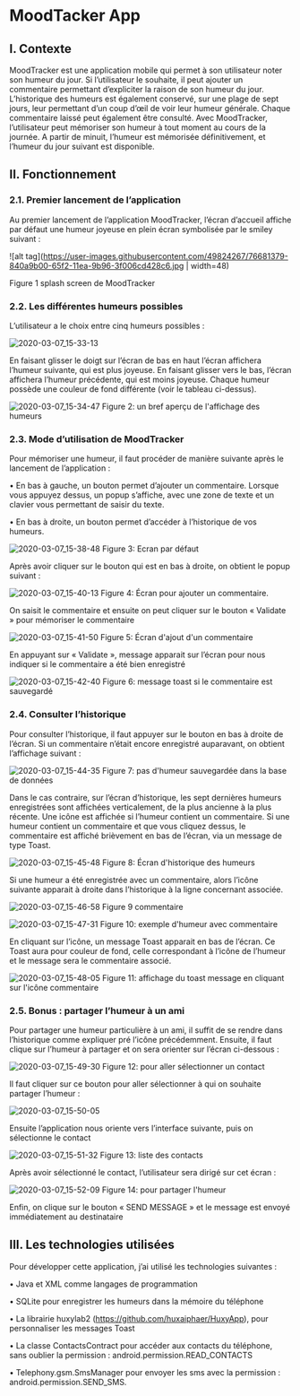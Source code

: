 # MoodTacker App

## I. Contexte

MoodTracker est une application mobile qui permet à son utilisateur noter son humeur du jour. Si l’utilisateur le souhaite, il peut ajouter un commentaire permettant d’expliciter la raison de son humeur du jour. L’historique des humeurs est également conservé, sur une plage de sept jours, leur permettant d’un coup d’œil de voir leur humeur générale. Chaque commentaire laissé peut également être consulté.
Avec MoodTracker, l’utilisateur peut mémoriser son humeur à tout moment au cours de la journée. A partir de minuit, l’humeur est mémorisée définitivement, et l’humeur du jour suivant est disponible.


## II.	Fonctionnement

### 2.1.	Premier lancement de l’application

Au premier lancement de l’application MoodTracker, l’écran d’accueil affiche par défaut une humeur joyeuse en plein écran symbolisée par le smiley suivant :

![alt tag](https://user-images.githubusercontent.com/49824267/76681379-840a9b00-65f2-11ea-9b96-3f006cd428c6.jpg | width=48)

Figure 1 splash screen de MoodTracker


### 2.2.	Les différentes humeurs possibles


L’utilisateur a le choix entre cinq humeurs possibles :

![2020-03-07_15-33-13](2020-03-07_15-33-13.png)

En faisant glisser le doigt sur l’écran de bas en haut l’écran affichera l’humeur suivante, qui est plus joyeuse. En faisant glisser vers le bas, l’écran affichera l’humeur précédente, qui est moins joyeuse. Chaque humeur possède une couleur de fond différente (voir le tableau ci-dessus).

 ![2020-03-07_15-34-47](2020-03-07_15-34-47.png)
Figure 2: un bref aperçu de l'affichage des humeurs


### 2.3.	Mode d’utilisation de MoodTracker


Pour mémoriser une humeur, il faut procéder de manière suivante après le lancement de l’application :

•	En bas à gauche, un bouton permet d’ajouter un commentaire. Lorsque vous appuyez dessus, un popup s’affiche, avec une zone de texte et un clavier vous permettant de saisir du texte.

•	En bas à droite, un bouton permet d’accéder à l’historique de vos humeurs.

![2020-03-07_15-38-48](2020-03-07_15-38-48.png)
Figure 3: Ecran par défaut


Après avoir cliquer sur le bouton qui est en bas à droite, on obtient le popup suivant :

 ![2020-03-07_15-40-13](2020-03-07_15-40-13.png)
Figure 4: Écran pour ajouter un commentaire.

On saisit le commentaire et ensuite on peut cliquer sur le bouton « Validate » pour mémoriser le commentaire

![2020-03-07_15-41-50](2020-03-07_15-41-50.png)
Figure 5: Écran d'ajout d'un commentaire


En appuyant sur « Validate », message apparait sur l’écran pour nous indiquer si le commentaire a été bien enregistré

![2020-03-07_15-42-40](2020-03-07_15-42-40.png)
Figure 6: message toast si le commentaire est sauvegardé

### 2.4.	 Consulter l’historique

Pour consulter l’historique, il faut appuyer sur le bouton en bas à droite de l’écran. 
Si un commentaire n’était encore enregistré auparavant, on obtient l’affichage suivant :

![2020-03-07_15-44-35](2020-03-07_15-44-35.png)
Figure 7: pas d'humeur sauvegardée dans la base de données

Dans le cas contraire, sur l’écran d’historique, les sept dernières humeurs enregistrées sont affichées verticalement, de la plus ancienne à la plus récente. Une icône est affichée si l’humeur contient un commentaire. Si une humeur contient un commentaire et que vous cliquez dessus, le commentaire est affiché brièvement en bas de l’écran, via un message de type Toast.

![2020-03-07_15-45-48](2020-03-07_15-45-48.png)
Figure 8: Écran d'historique des humeurs

Si une humeur a été enregistrée avec un commentaire, alors l’icône suivante apparait à droite dans l’historique à la ligne concernant associée.

![2020-03-07_15-46-58](2020-03-07_15-46-58.png)
Figure 9 commentaire

![2020-03-07_15-47-31](2020-03-07_15-47-31.png)
Figure 10: exemple d'humeur avec commentaire

En cliquant sur l’icône, un message Toast apparait en bas de l’écran. Ce Toast aura pour couleur de fond, celle correspondant à l’icône de l’humeur et le message sera le commentaire associé.

![2020-03-07_15-48-05](2020-03-07_15-48-05.png)
Figure 11: affichage du toast message en cliquant sur l'icône commentaire

### 2.5.	 Bonus : partager l’humeur à un ami

Pour partager une humeur particulière à un ami, il suffit de se rendre dans l’historique comme expliquer pré l’icône précédemment. Ensuite, il faut clique sur l’humeur à partager et on sera orienter sur l’écran ci-dessous :

![2020-03-07_15-49-30](2020-03-07_15-49-30.png)
Figure 12: pour aller sélectionner un contact

Il faut cliquer sur ce bouton pour aller sélectionner à qui on souhaite partager l’humeur :

![2020-03-07_15-50-05](2020-03-07_15-50-05.png)

Ensuite l’application nous oriente vers l’interface suivante, puis on sélectionne le contact

![2020-03-07_15-51-32](2020-03-07_15-51-32.png)
Figure 13: liste des contacts

Après avoir sélectionné le contact, l’utilisateur sera dirigé sur cet écran :

![2020-03-07_15-52-09](2020-03-07_15-52-09.png)
Figure 14: pour partager l'humeur

Enfin, on clique sur le bouton « SEND MESSAGE » et le message est envoyé immédiatement au destinataire

## III.	Les technologies utilisées

Pour développer cette application, j’ai utilisé les technologies suivantes :

•	Java et XML comme langages de programmation

•	SQLite pour enregistrer les humeurs dans la mémoire du téléphone

•	La librairie huxylab2 (https://github.com/huxaiphaer/HuxyApp), pour personnaliser les messages Toast

•	La classe ContactsContract pour accéder aux contacts du téléphone, sans oublier la permission : android.permission.READ_CONTACTS

•	Telephony.gsm.SmsManager pour envoyer les sms avec la permission : android.permission.SEND_SMS.
